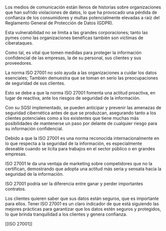 Los medios de comunicación están llenos de historias sobre organizaciones que han sufrido violaciones de datos, lo que ha provocado una pérdida de confianza de los consumidores y multas potencialmente elevadas a raíz del Reglamento General de Protección de Datos (GDPR).

Esta vulnerabilidad no se limita a las grandes corporaciones; tanto las pymes como las organizaciones benéficas también son víctimas de ciberataques.

Como tal, es vital que tomen medidas para proteger la información confidencial de las empresas, la de su personal, sus clientes y sus proveedores.

La norma ISO 27001 no solo ayuda a las organizaciones a cuidar los datos esenciales; También demuestra que se toman en serio las preocupaciones de seguridad de sus clientes.

Esto se debe a que la norma ISO 27001 fomenta una actitud proactiva, en lugar de reactiva, ante los riesgos de seguridad de la información.

Con su SGSI implementado, se pueden anticipar y prevenir las amenazas de seguridad cibernética antes de que se produzcan, asegurando tanto a los clientes potenciales como a los existentes que tiene muchas más posibilidades de mantenerse un paso por delante de cualquier riesgo para su información confidencial.

Debido a que la ISO 27001 es una norma reconocida internacionalmente en lo que respecta a la seguridad de la información, es especialmente deseable cuando se licita para trabajos en el sector público o en grandes empresas.

ISO 27001 le da una ventaja de marketing sobre competidores que no la certifican, demostrando que adopta una actitud más seria y sensata hacia la seguridad de la información.

ISO 27001 podría ser la diferencia entre ganar y perder importantes contratos.

Los clientes quieren saber que sus datos están seguros, que es importante para ellos. Tener ISO 27001 es un claro indicador de que está siguiendo las mejores prácticas para garantizar que los datos estén seguros y protegidos, lo que brinda tranquilidad a los clientes y genera confianza.



[[ISO 27001]]
